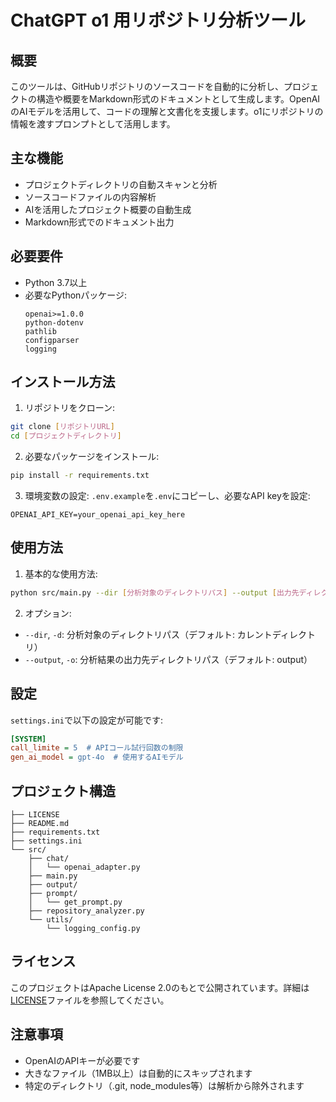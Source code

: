 # ChatGPT o1 用リポジトリ分析ツール

## 概要
このツールは、GitHubリポジトリのソースコードを自動的に分析し、プロジェクトの構造や概要をMarkdown形式のドキュメントとして生成します。OpenAIのAIモデルを活用して、コードの理解と文書化を支援します。o1にリポジトリの情報を渡すプロンプトとして活用します。

## 主な機能
- プロジェクトディレクトリの自動スキャンと分析
- ソースコードファイルの内容解析
- AIを活用したプロジェクト概要の自動生成
- Markdown形式でのドキュメント出力

## 必要要件
- Python 3.7以上
- 必要なPythonパッケージ:
  ```
  openai>=1.0.0
  python-dotenv
  pathlib
  configparser
  logging
  ```

## インストール方法
1. リポジトリをクローン:
```bash
git clone [リポジトリURL]
cd [プロジェクトディレクトリ]
```

2. 必要なパッケージをインストール:
```bash
pip install -r requirements.txt
```

3. 環境変数の設定:
`.env.example`を`.env`にコピーし、必要なAPI keyを設定:
  ```
  OPENAI_API_KEY=your_openai_api_key_here
  ```

## 使用方法
1. 基本的な使用方法:
```bash
python src/main.py --dir [分析対象のディレクトリパス] --output [出力先ディレクトリパス]
```

2. オプション:
- `--dir`, `-d`: 分析対象のディレクトリパス（デフォルト: カレントディレクトリ）
- `--output`, `-o`: 分析結果の出力先ディレクトリパス（デフォルト: output）

## 設定
`settings.ini`で以下の設定が可能です:
```ini
[SYSTEM]
call_limite = 5  # APIコール試行回数の制限
gen_ai_model = gpt-4o  # 使用するAIモデル
```

## プロジェクト構造
```
├── LICENSE
├── README.md
├── requirements.txt
├── settings.ini
└── src/
    ├── chat/
    │   └── openai_adapter.py
    ├── main.py
    ├── output/
    ├── prompt/
    │   └── get_prompt.py
    ├── repository_analyzer.py
    └── utils/
        └── logging_config.py
```

## ライセンス
このプロジェクトはApache License 2.0のもとで公開されています。詳細は[LICENSE](LICENSE)ファイルを参照してください。

## 注意事項
- OpenAIのAPIキーが必要です
- 大きなファイル（1MB以上）は自動的にスキップされます
- 特定のディレクトリ（.git, node_modules等）は解析から除外されます 
